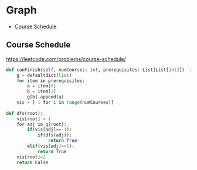 # Graph

+ [Course Schedule](#course-schedule)

## Course Schedule

https://leetcode.com/problems/course-schedule/ 

```python
def canFinish(self, numCourses: int, prerequisites: List[List[int]]) -> bool:
    g = defaultdict(list)
    for item in prerequisites:
        a = item[0]
        b = item[1]
        g[b].append(a)  
    vis = [-1 for i in range(numCourses)]
        
def dfs(root):
    vis[root] = 1
    for adj in g[root]:
        if(vis[adj]==-1):
            if(dfs(adj)):
                return True
        elif(vis[adj]==1):
            return True
    vis[root]=2
    return False 
```
